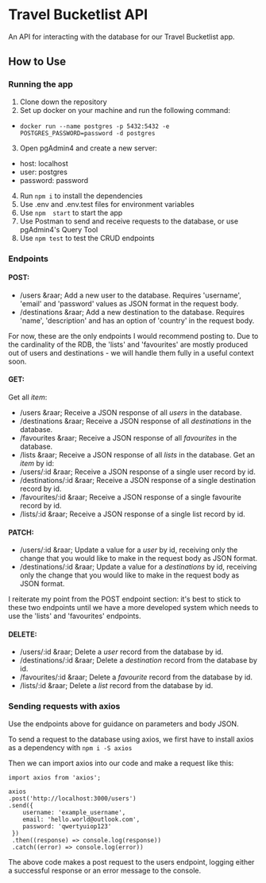 # Travel Bucketlist API
An API for interacting with the database for our Travel Bucketlist app.

## How to Use
### Running the app
1. Clone down the repository
2. Set up docker on your machine and run the following command:
- `docker run --name postgres -p 5432:5432 -e POSTGRES_PASSWORD=password -d postgres`
3. Open pgAdmin4 and create a new server:
- host: localhost
- user: postgres
- password: password
4. Run `npm i` to install the dependencies
5. Use .env and .env.test files for environment variables
6. Use `npm  start` to start the app
7. Use Postman to send and receive requests to the database, or use pgAdmin4's Query Tool
8. Use `npm test` to test the CRUD endpoints
### Endpoints
#### **POST**:
- /users &raar; Add a new user to the database. Requires 'username', 'email' and 'password' values as JSON format in the request body.
- /destinations &raar; Add a new destination to the database. Requires 'name', 'description' and has an option of 'country' in the request body.

For now, these are the only endpoints I would recommend posting to. Due to the cardinality of the RDB, the 'lists' and 'favourites' are mostly produced out of users and destinations - we will handle them fully in a useful context soon.
#### **GET**:
Get all *item*:
- /users &raar; Receive a JSON response of all *users* in the database.
- /destinations &raar; Receive a JSON response of all *destinations* in the database.
- /favourites &raar; Receive a JSON response of all *favourites* in the database.
- /lists &raar; Receive a JSON response of all *lists* in the database.
Get an *item* by id:
- /users/:id &raar; Receive a JSON response of a single user record by id.
- /destinations/:id &raar; Receive a JSON response of a single destination record by id.
- /favourites/:id &raar; Receive a JSON response of a single favourite record by id.
- /lists/:id &raar; Receive a JSON response of a single list record by id.
#### **PATCH**:
- /users/:id &raar; Update a value for a *user* by id, receiving only the change that you would like to make in the request body as JSON format.
- /destinations/:id &raar; Update a value for a *destinations* by id, receiving only the change that you would like to make in the request body as JSON format.

I reiterate my point from the POST endpoint section: it's best to stick to these two endpoints until we have a more developed system which needs to use the 'lists' and 'favourites' endpoints.
#### **DELETE**:
- /users/:id &raar; Delete a *user* record from the database by id.
- /destinations/:id &raar; Delete a *destination* record from the database by id.
- /favourites/:id &raar; Delete a *favourite* record from the database by id.
- /lists/:id &raar; Delete a *list* record from the database by id.
### Sending requests with axios
Use the endpoints above for guidance on parameters and body JSON.

To send a request to the database using axios, we first have to install axios as a dependency with `npm i -S axios`

Then we can import axios into our code and make a request like this:
```
import axios from 'axios';

axios
.post('http://localhost:3000/users')
.send({
    username: 'example_username',
    email: 'hello.world@outlook.com',
    password: 'qwertyuiop123'
 })
 .then((response) => console.log(response))
 .catch((error) => console.log(error))
```
The above code makes a post request to the users endpoint, logging either a successful response or an error message to the console.